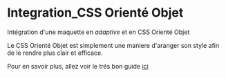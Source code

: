 # Integration_CSS Orienté Objet
Intégration d'une maquette en *adaptive* et en CSS Orienté Objet

Le CSS Orienté Objet est simplement une maniere d'aranger son style afin de le rendre plus clair et efficace.

Pour en savoir plus, allez voir le trés bon guide [ici](http://guidecss.fr/)
